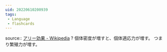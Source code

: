 ```yaml
---
uid: 20220610200939
tags:
 - Language
 - flashcards
---
```


source:: [アリー効果 - Wikipedia](https://ja.m.wikipedia.org/wiki/%E3%82%A2%E3%83%AA%E3%83%BC%E5%8A%B9%E6%9E%9C)
?
個体密度が増すと、個体適応力が増す。
つまり繁殖力が増す。
<!--SR:!2022-12-24,137,270-->